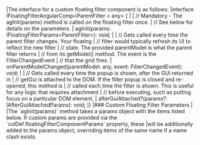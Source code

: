 <framework-specific-section frameworks="angular">
|The interface for a custom floating filter component is as follows:
</framework-specific-section>

<framework-specific-section frameworks="angular">
<snippet transform={false} language="ts">
|interface IFloatingFilterAngularComp&lt;ParentFilter = any> {
|
|    // Mandatory - The agInit(params) method is called on the floating filter once.
|    // See below for details on the parameters.
|    agInit(params: IFloatingFilterParams&lt;ParentFilter>): void;
|
|    // Gets called every time the parent filter changes. Your floating
|    // filter would typically refresh its UI to reflect the new filter
|    // state. The provided parentModel is what the parent filter returns
|    // from its getModel() method. The event is the FilterChangedEvent
|    // that the grid fires.
|    onParentModelChanged(parentModel: any, event: FilterChangedEvent): void;
|
|    // Gets called every time the popup is shown, after the GUI returned in
|    // getGui is attached to the DOM. If the filter popup is closed and re-opened, this method is
|    // called each time the filter is shown. This is useful for any logic that requires attachment
|    // before executing, such as putting focus on a particular DOM element. 
|    afterGuiAttached?(params?: IAfterGuiAttachedParams): void;
|}
</snippet>
</framework-specific-section>

<framework-specific-section frameworks="angular">
|### Custom Floating Filter Parameters
|
|The `agInit(params)` method takes a params object with the items listed below. If custom params are provided via the `colDef.floatingFilterComponentParams` property, these
|will be additionally added to the params object, overriding items of the same name if a name clash exists.
</framework-specific-section>